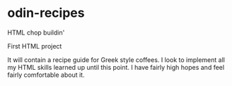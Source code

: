 # odin-recipes
HTML chop buildin'

First HTML project

It will contain a recipe guide for Greek style coffees. I look to implement all my HTML skills learned up until this point. I have fairly high hopes and feel fairly comfortable about it. 